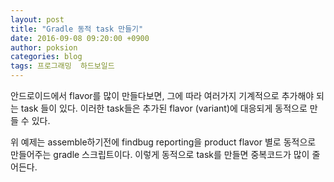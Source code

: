 ```yaml
---
layout: post
title: "Gradle 동적 task 만들기"
date: 2016-09-08 09:20:00 +0900
author: poksion
categories: blog
tags: 프로그래밍  하드보일드
---
```


안드로이드에서 flavor를 많이 만들다보면, 그에 따라 여러가지 기계적으로 추가해야 되는 task 들이 있다. 이러한 task들은 추가된 flavor (variant)에 대응되게 동적으로 만들 수 있다.


<!--

```gradle
...

findbugs {
    sourceSets = []
    ignoreFailures = true
}

android.applicationVariants.all { variant ->
    def flavorNameWithFirstUpper = variant.name.take(1).toUpperCase() + variant.name.substring(1)
    def assembleTask = ":app:assemble$flavorNameWithFirstUpper"

    task "findbugs$flavorNameWithFirstUpper" (type: FindBugs, dependsOn: assembleTask) {
        description "Run FindBugs for $flavorNameWithFirstUpper"
        group 'analysis'

        classes = fileTree("build/intermediates/classes/${variant.productFlavors[0].name}")
        source = fileTree('src/main/java')
        classpath = files()

        effort = 'max'

        excludeFilter = file('./config/findbugs/exclude.xml')

        reports {
            xml.enabled = true
            html.enabled = false
        }
    }
    ...
}
...
```

-->


<script src="https://gist.github.com/poksion/b642370682d2f3a7d6e99d4d58dbb115.js"></script>

위 예제는 assemble하기전에 findbug reporting을 product flavor 별로 동적으로 만들어주는 gradle 스크립트이다. 이렇게 동적으로 task를 만들면 중복코드가 많이 줄어든다.


